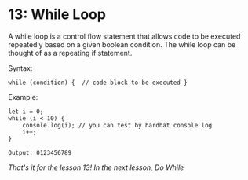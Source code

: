 # 13: While Loop

A while loop is a control flow statement that allows code to be executed repeatedly based on a given boolean condition. The while loop can be thought of as a repeating if statement.

Syntax:

```
while (condition) {  // code block to be executed }
```

Example:

```
let i = 0; 
while (i < 10) {  
    console.log(i); // you can test by hardhat console log 
    i++;
}
```

`Output: 0123456789`

_That's it for the lesson 13! In the next lesson, Do While_
